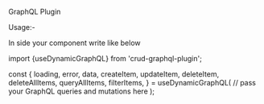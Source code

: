 GraphQL Plugin

Usage:-

In side your component write like below


import {useDynamicGraphQL} from 'crud-graphql-plugin';

const {
    loading,
    error,
    data,
    createItem,
    updateItem,
    deleteItem,
    deleteAllItems,
    queryAllItems,
    filterItems,
  } = useDynamicGraphQL(
      // pass your GraphQL queries and mutations here
  );

